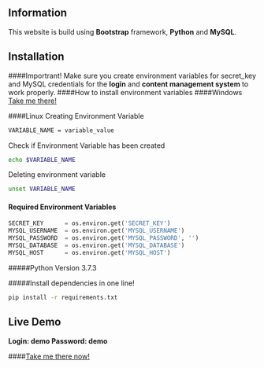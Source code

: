 ## Information
This website is build using **Bootstrap** framework, **Python** and **MySQL**.

## Installation
####Importrant!
Make sure you create environment variables for secret_key and MySQL credentials for the **login** and **content management system** to work properly.
####How to install environment variables
####Windows
[Take me there!](https://www.computerhope.com/issues/ch000549.htm)

####Linux
Creating Environment Variable
```bash
VARIABLE_NAME = variable_value
```
Check if Environment Variable has been created
```bash
echo $VARIABLE_NAME
```
Deleting environment variable
```bash
unset VARIABLE_NAME
```

#### Required Environment Variables
```py
SECRET_KEY      = os.environ.get('SECRET_KEY')
MYSQL_USERNAME  = os.environ.get('MYSQL_USERNAME')
MYSQL_PASSWORD  = os.environ.get('MYSQL_PASSWORD', '')
MYSQL_DATABASE  = os.environ.get('MYSQL_DATABASE')
MYSQL_HOST      = os.environ.get('MYSQL_HOST')
```

#####Python Version
3.7.3

#####Install dependencies in one line!
```bash
pip install -r requirements.txt
```

## Live Demo

**Login: demo
Password: demo**


####[Take me there now!](https://ucpdemo.herokuapp.com)
